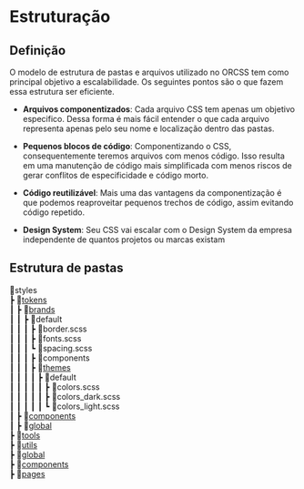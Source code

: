 # Estruturação

## Definição
O modelo de estrutura de pastas e arquivos utilizado no ORCSS tem como principal objetivo a escalabilidade. Os seguintes pontos são o que fazem essa estrutura ser eficiente.

* **Arquivos componentizados**: Cada arquivo CSS tem apenas um objetivo especifico. Dessa forma é mais fácil entender o que cada arquivo representa apenas pelo seu nome e localização dentro das pastas.

* **Pequenos blocos de código**: Componentizando o CSS, consequentemente teremos arquivos com menos código. Isso resulta em uma manutenção de código mais simplificada com menos riscos de gerar conflitos de especificidade e código morto.
  
* **Código reutilizável**: Mais uma das vantagens da componentização é que podemos reaproveitar pequenos trechos de código, assim evitando código repetido.

* **Design System**: Seu CSS vai escalar com o Design System da empresa independente de quantos projetos ou marcas existam

## Estrutura de pastas

📂styles\
 ┣ 📂[tokens](tokens.md)\
 ┃ ┣ 📂[brands](tokens#📂-brands)\
 ┃ ┃ ┣ 📂default\
 ┃ ┃ ┃ ┣ 📜border.scss\
 ┃ ┃ ┃ ┣ 📜fonts.scss\
 ┃ ┃ ┃ ┗ 📜spacing.scss\
 ┃ ┃ ┃ ┣ 📁components\
 ┃ ┃ ┃ ┣ 📂[themes](tokens#📂-themes)\
 ┃ ┃ ┃ ┃ ┣ 📂default\
 ┃ ┃ ┃ ┃ ┃ ┣ 📜colors.scss\
 ┃ ┃ ┃ ┃ ┃ ┣ 📜colors_dark.scss\
 ┃ ┃ ┃ ┃ ┃ ┗ 📜colors_light.scss\
 ┃ ┣ 📂[components](tokens#📂-components)\
 ┃ ┣ 📂[global](tokens#📂-global)\
 ┣ 📂[tools](tools.md)\
 ┣ 📂[utils](utils.md)\
 ┣ 📂[global](global.md)\
 ┣ 📂[components](components.md)\
 ┣ 📂[pages](pages.md)